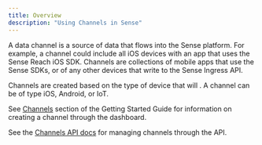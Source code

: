 ```yaml
---
title: Overview
description: "Using Channels in Sense"
---
```


A data channel is a source of data that flows into the Sense platform. For example, a channel could include all iOS devices with an app that uses the Sense Reach iOS SDK. Channels are collections of mobile apps that use the Sense SDKs, or of any other devices that write to the Sense Ingress API.

Channels are created based on the type of device that will . A channel can be of type iOS, Android, or IoT.

See [Channels](/guides/getting-started#creating-a-channel) section of the Getting Started Guide for information on creating a channel through the dashboard.

See the [Channels API docs](apis/sense-api#/Channels) for managing channels through the API.